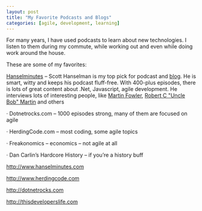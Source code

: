 ```yaml
---
layout: post
title: "My Favorite Podcasts and Blogs"
categories: [agile, development, learning]
---
```

For many years, I have used podcasts to learn about new technologies. I listen to them during my commute, while working out and even while doing work around the house.

These are some of my favorites:

 [Hanselminutes](http://hanselminutes.com) – Scott Hanselman is my top pick for podcast and [blog](http://hanselman.com). He is smart, witty and keeps his podcast fluff-free. With 400-plus episodes, there is lots of great content about .Net, Javascript, agile development. He interviews lots of interesting people, like [Martin Fowler](http://www.martinfowler.com), [Robert C "Uncle Bob" Martin](http://http://blog.cleancoder.com/) and others
 
·       Dotnetrocks.com – 1000 episodes strong, many of them are focused on agile
 
·       HerdingCode.com – most coding, some agile topics
 
·       Freakonomics – economics – not agile at all
 
·       Dan Carlin’s Hardcore History – if you’re a history buff


http://www.hanselminutes.com
 
http://www.herdingcode.com
 
http://dotnetrocks.com
 
http://thisdeveloperslife.com